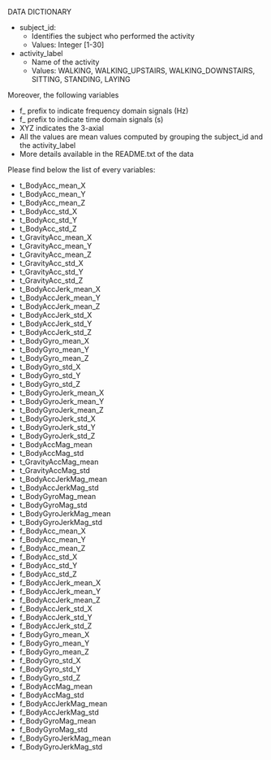 DATA DICTIONARY


* subject\_id: 
	- Identifies the subject who performed the activity
	- Values: Integer [1-30]
* activity\_label
	- Name of the activity
	- Values: WALKING, WALKING\_UPSTAIRS, WALKING\_DOWNSTAIRS, SITTING, STANDING, LAYING

Moreover, the following variables 

* f\_ prefix to indicate frequency domain signals (Hz)
* f\_ prefix to indicate time domain signals (s)
* XYZ indicates the 3-axial
* All the values are mean values computed by grouping the subject\_id and the activity\_label
* More details available in the README.txt of the data


Please find below the list of every variables:

* t\_BodyAcc\_mean\_X	
* t\_BodyAcc\_mean\_Y	
* t\_BodyAcc\_mean\_Z	
* t\_BodyAcc\_std\_X	
* t\_BodyAcc\_std\_Y	
* t\_BodyAcc\_std\_Z	
* t\_GravityAcc\_mean\_X	
* t\_GravityAcc\_mean\_Y	
* t\_GravityAcc\_mean\_Z	
* t\_GravityAcc\_std\_X	
* t\_GravityAcc\_std\_Y	
* t\_GravityAcc\_std\_Z	
* t\_BodyAccJerk\_mean\_X	
* t\_BodyAccJerk\_mean\_Y	
* t\_BodyAccJerk\_mean\_Z	
* t\_BodyAccJerk\_std\_X	
* t\_BodyAccJerk\_std\_Y	
* t\_BodyAccJerk\_std\_Z	
* t\_BodyGyro\_mean\_X	
* t\_BodyGyro\_mean\_Y	
* t\_BodyGyro\_mean\_Z	
* t\_BodyGyro\_std\_X	
* t\_BodyGyro\_std\_Y	
* t\_BodyGyro\_std\_Z	
* t\_BodyGyroJerk\_mean\_X	
* t\_BodyGyroJerk\_mean\_Y	
* t\_BodyGyroJerk\_mean\_Z	
* t\_BodyGyroJerk\_std\_X	
* t\_BodyGyroJerk\_std\_Y	
* t\_BodyGyroJerk\_std\_Z	
* t\_BodyAccMag\_mean	
* t\_BodyAccMag\_std	
* t\_GravityAccMag\_mean	
* t\_GravityAccMag\_std	
* t\_BodyAccJerkMag\_mean	
* t\_BodyAccJerkMag\_std	
* t\_BodyGyroMag\_mean	
* t\_BodyGyroMag\_std	
* t\_BodyGyroJerkMag\_mean	
* t\_BodyGyroJerkMag\_std	
* f\_BodyAcc\_mean\_X	
* f\_BodyAcc\_mean\_Y	
* f\_BodyAcc\_mean\_Z	
* f\_BodyAcc\_std\_X	
* f\_BodyAcc\_std\_Y	
* f\_BodyAcc\_std\_Z	
* f\_BodyAccJerk\_mean\_X	
* f\_BodyAccJerk\_mean\_Y	
* f\_BodyAccJerk\_mean\_Z	
* f\_BodyAccJerk\_std\_X	
* f\_BodyAccJerk\_std\_Y	
* f\_BodyAccJerk\_std\_Z	
* f\_BodyGyro\_mean\_X	
* f\_BodyGyro\_mean\_Y	
* f\_BodyGyro\_mean\_Z	
* f\_BodyGyro\_std\_X	
* f\_BodyGyro\_std\_Y	
* f\_BodyGyro\_std\_Z	
* f\_BodyAccMag\_mean	
* f\_BodyAccMag\_std	
* f\_BodyAccJerkMag\_mean	
* f\_BodyAccJerkMag\_std	
* f\_BodyGyroMag\_mean	
* f\_BodyGyroMag\_std	
* f\_BodyGyroJerkMag\_mean	
* f\_BodyGyroJerkMag\_std
